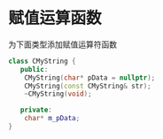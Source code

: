# 赋值运算函数

为下面类型添加赋值运算符函数

```cpp
class CMyString {
   public:
    CMyString(char* pData = nullptr);
    CMyString(const CMyString& str);
    ~CMyString(void);

   private:
    char* m_pData;
}
```
